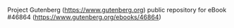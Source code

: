 Project Gutenberg (https://www.gutenberg.org) public repository for eBook #46864 (https://www.gutenberg.org/ebooks/46864)
